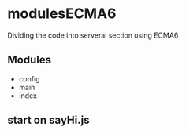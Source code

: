 # modulesECMA6
Dividing the code into serveral section using ECMA6

## Modules
- config
- main
- index

## start on sayHi.js
